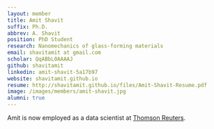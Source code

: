 ```yaml
---
layout: member
title: Amit Shavit
suffix: Ph.D.
abbrev: A. Shavit
position: PhD Student
research: Nanomechanics of glass-forming materials
email: shavitamit at gmail.com
scholar: QqABbL0AAAAJ
github: shavitamit
linkedin: amit-shavit-5a17b97
website: shavitamit.github.io
resume: http://shavitamit.github.io/files/Amit-Shavit-Resume.pdf
image: /images/members/amit-shavit.jpg
alumni: true
---
```


Amit is now employed as a data scientist at [Thomson Reuters](http://thomsonreuters.com/).
